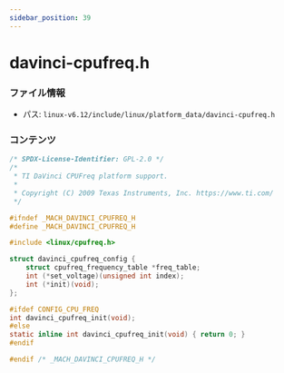 ```yaml
---
sidebar_position: 39
---
```

# davinci-cpufreq.h

### ファイル情報

- パス: `linux-v6.12/include/linux/platform_data/davinci-cpufreq.h`

### コンテンツ

```h
/* SPDX-License-Identifier: GPL-2.0 */
/*
 * TI DaVinci CPUFreq platform support.
 *
 * Copyright (C) 2009 Texas Instruments, Inc. https://www.ti.com/
 */

#ifndef _MACH_DAVINCI_CPUFREQ_H
#define _MACH_DAVINCI_CPUFREQ_H

#include <linux/cpufreq.h>

struct davinci_cpufreq_config {
	struct cpufreq_frequency_table *freq_table;
	int (*set_voltage)(unsigned int index);
	int (*init)(void);
};

#ifdef CONFIG_CPU_FREQ
int davinci_cpufreq_init(void);
#else
static inline int davinci_cpufreq_init(void) { return 0; }
#endif

#endif /* _MACH_DAVINCI_CPUFREQ_H */

```
